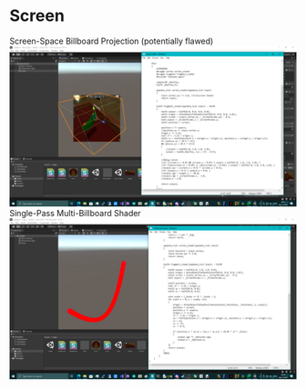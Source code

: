 # Screen

Screen-Space Billboard Projection (potentially flawed)
![screenshot](https://github.com/themindvirus/moovatom/blob/main/IntelUnityShaderLabSDK_Tests/MiscDarkRoomShaders/Screen/screenshot.png)
Single-Pass Multi-Billboard Shader
![screenshot2](https://github.com/themindvirus/moovatom/blob/main/IntelUnityShaderLabSDK_Tests/MiscDarkRoomShaders/Screen/screenshot2.png)
